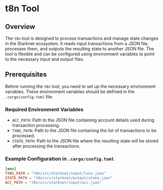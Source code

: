# t8n Tool

## Overview

The `t8n` tool is designed to process transactions and manage state changes in the Starknet ecosystem. It reads input transactions from a JSON file, processes them, and outputs the resulting state to another JSON file. The tool is flexible and can be configured using environment variables to point to the necessary input and output files.

## Prerequisites

Before running the `t8n` tool, you need to set up the necessary environment variables. These environment variables should be defined in the `.cargo/config.toml` file.

### Required Environment Variables

- `ACC_PATH`: Path to the JSON file containing account details used during transaction processing.
- `TXNS_PATH`: Path to the JSON file containing the list of transactions to be processed.
- `STATE_PATH`: Path to the JSON file where the resulting state will be stored after processing the transactions.


### Example Configuration in `.cargo/config.toml`

```toml
[env]
TXNS_PATH = "t8n/src/starknet/input/txns.json"
STATE_PATH = "t8n/src/starknet/output/state.json"
ACC_PATH = "t8n/src/starknet/input/acc.json"
